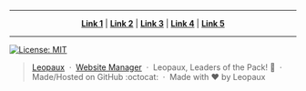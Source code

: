 ----

<p align="center">
<strong><a href="#link1">Link 1</a></strong>
|
<strong><a href="#link2">Link 2</a></strong>
|
<strong><a href="#link3">Link 3</a></strong>
|
<strong><a href="#link4">Link 4</a></strong>
|
<strong><a href="#link5">Link 5</a></strong>
</p>

----



[![License: MIT](https://img.shields.io/badge/License-MIT-yellow.svg)](https://opensource.org/licenses/MIT)

> [Leopaux](https://leopaux.github.com/web/) &nbsp;&middot;&nbsp;
> [Website Manager](https://github.com/CodyDaCoder) &nbsp;&middot;&nbsp;
> Leopaux, Leaders of the Pack! :wolf: &nbsp;&middot;&nbsp;
> Made/Hosted on GitHub :octocat: &nbsp;&middot;&nbsp;
> Made with :heart: by Leopaux
